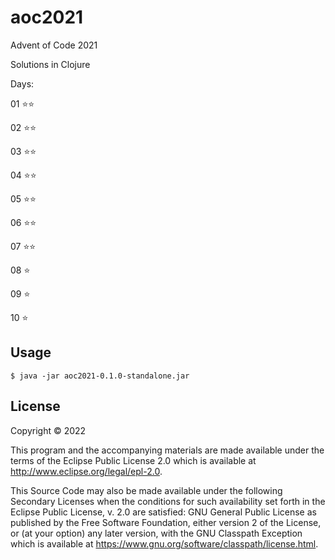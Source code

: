 # aoc2021

Advent of Code 2021

Solutions in Clojure

Days:

01  ⭐⭐

02  ⭐⭐

03  ⭐⭐

04  ⭐⭐

05  ⭐⭐

06  ⭐⭐

07  ⭐⭐

08  ⭐

09  ⭐

10  ⭐

## Usage

    $ java -jar aoc2021-0.1.0-standalone.jar

## License

Copyright © 2022

This program and the accompanying materials are made available under the
terms of the Eclipse Public License 2.0 which is available at
http://www.eclipse.org/legal/epl-2.0.

This Source Code may also be made available under the following Secondary
Licenses when the conditions for such availability set forth in the Eclipse
Public License, v. 2.0 are satisfied: GNU General Public License as published by
the Free Software Foundation, either version 2 of the License, or (at your
option) any later version, with the GNU Classpath Exception which is available
at https://www.gnu.org/software/classpath/license.html.
